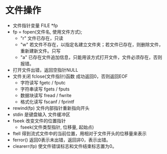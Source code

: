 # 文件操作

* 文件指针变量 FILE *fp
* fp = fopen(文件名, 使用文件方式);
  * "r" 文件已存在，只读
  * "w" 若文件不存在，以指定名建立文件夹；若文件已存在，则删除文件，重新建新文件。只写
  * "a" 已存在文件追加信息，只能用该方式打开文件，文件必须存在，否则报错。
* 打开文件出错，返回空指针NULL
* 文件关闭 fclose(文件指针)函数 成功返回0，否则返回EOF
  * 字符读写 fgetc / fputc
  * 字符串读写 fgets / fputs
  * 数据块读写 fread / fwrite
  * 格式化读写 fscanf / fprintf
* rewind(fp) 文件内部指针重新指向开头
* stdin 是键盘输入 文件缓冲区
* fseek 改变文件的位置指针
  * fseek(文件类型指针, 位移量, 起始点)
* ftell 得到流式文件中的当前位置，用相对于文件开头的位移量来表示
* ferror() 返回0表示未出错，返回非0，表示出错。
* clearerr(fp) 使文件错误标志和文件结束标志置为0。
